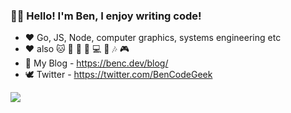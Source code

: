 ### 👨‍💻 Hello! I'm Ben, I enjoy writing code!

- ❤ Go, JS, Node, computer graphics, systems engineering etc
- ❤ also 🐱 🍺 🎲 🏃‍ 💻 🎹 🎶 🎮
- 💬 My Blog - https://benc.dev/blog/  
- 🕊 Twitter - https://twitter.com/BenCodeGeek

![](https://github-readme-stats-ten-gilt.vercel.app/api?username=benc-uk&show_icons=true&theme=tokyonight)
